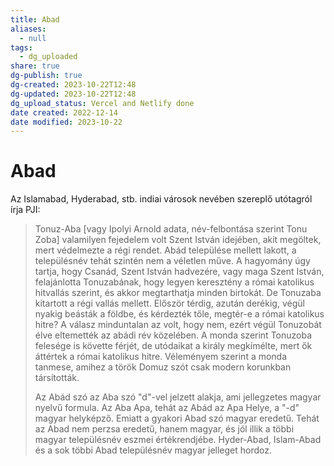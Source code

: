 ```yaml
---
title: Abad
aliases:
  - null
tags:
  - dg_uploaded
share: true
dg-publish: true
dg-created: 2023-10-22T12:48
dg-updated: 2023-10-22T12:48
dg_upload_status: Vercel and Netlify done
date created: 2022-12-14
date modified: 2023-10-22
---
```


# Abad

Az Islamabad, Hyderabad, stb. indiai városok nevében szereplő utótagról írja PJI:  
> Tonuz-Aba \[vagy Ipolyi Arnold adata, név-felbontása szerint Tonu Zoba\] valamilyen fejedelem volt Szent István idejében, akit megöltek, mert védelmezte a régi rendet. Abád települése mellett lakott, a településnév tehát szintén nem a véletlen műve. A hagyomány úgy tartja, hogy Csanád, Szent István hadvezére, vagy maga Szent István, felajánlotta Tonuzabának, hogy legyen keresztény a római katolikus hitvallás szerint, és akkor megtarthatja minden birtokát. De Tonuzaba kitartott a régi vallás mellett. Először térdig, azután derékig, végül nyakig beásták a földbe, és kérdezték tőle, megtér-e a római katolikus hitre? A válasz minduntalan az volt, hogy nem, ezért végül Tonuzobát élve eltemették az abádi rév közelében. A monda szerint Tonuzoba felesége is követte férjét, de utódaikat a király megkímélte, mert ők áttértek a római katolikus hitre. Véleményem szerint a monda tanmese, amihez a török Domuz szót csak modern korunkban társították.  
>
> Az Abád szó az Aba szó "d"-vel jelzett alakja, ami jellegzetes magyar nyelvű formula. Az Aba Apa, tehát az Abád az Apa Helye, a "-d" magyar helyképző. Emiatt a gyakori Abad szó magyar eredetű. Tehát az Abad nem perzsa eredetű, hanem magyar, és jól illik a többi magyar településnév eszmei értékrendjébe. Hyder-Abad, Islam-Abad és a sok többi Abad településnév magyar jelleget hordoz.  